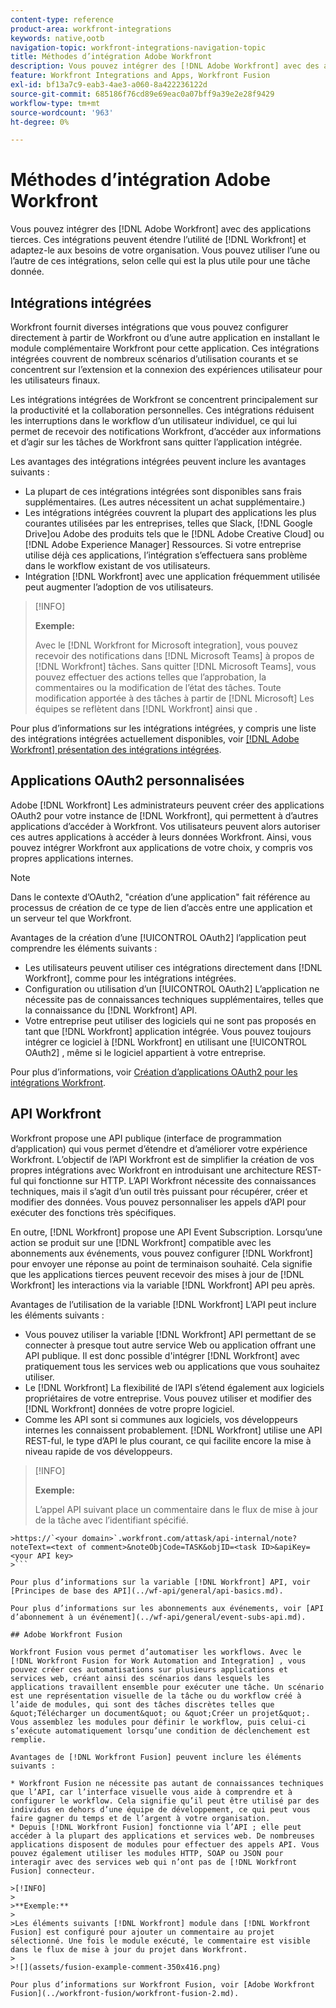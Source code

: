 ```yaml
---
content-type: reference
product-area: workfront-integrations
keywords: native,ootb
navigation-topic: workfront-integrations-navigation-topic
title: Méthodes d’intégration Adobe Workfront
description: Vous pouvez intégrer des [!DNL Adobe Workfront] avec des applications tierces. Ces intégrations peuvent étendre l’utilité de [!DNL Workfront] et adaptez-le aux besoins de votre organisation. Vous pouvez utiliser l’une ou l’autre de ces intégrations, selon celle qui est la plus utile pour une tâche donnée.
feature: Workfront Integrations and Apps, Workfront Fusion
exl-id: bf13a7c9-eab3-4ae3-a060-8a422236122d
source-git-commit: 685186f76cd89e69eac0a07bff9a39e2e28f9429
workflow-type: tm+mt
source-wordcount: '963'
ht-degree: 0%

---
```


# Méthodes d’intégration Adobe Workfront

Vous pouvez intégrer des [!DNL Adobe Workfront] avec des applications tierces. Ces intégrations peuvent étendre l’utilité de [!DNL Workfront] et adaptez-le aux besoins de votre organisation. Vous pouvez utiliser l’une ou l’autre de ces intégrations, selon celle qui est la plus utile pour une tâche donnée.

## Intégrations intégrées

Workfront fournit diverses intégrations que vous pouvez configurer directement à partir de Workfront ou d’une autre application en installant le module complémentaire Workfront pour cette application. Ces intégrations intégrées couvrent de nombreux scénarios d’utilisation courants et se concentrent sur l’extension et la connexion des expériences utilisateur pour les utilisateurs finaux.

Les intégrations intégrées de Workfront se concentrent principalement sur la productivité et la collaboration personnelles. Ces intégrations réduisent les interruptions dans le workflow d’un utilisateur individuel, ce qui lui permet de recevoir des notifications Workfront, d’accéder aux informations et d’agir sur les tâches de Workfront sans quitter l’application intégrée.

Les avantages des intégrations intégrées peuvent inclure les avantages suivants :

* La plupart de ces intégrations intégrées sont disponibles sans frais supplémentaires. (Les autres nécessitent un achat supplémentaire.)
* Les intégrations intégrées couvrent la plupart des applications les plus courantes utilisées par les entreprises, telles que Slack, [!DNL Google Drive]ou Adobe des produits tels que le [!DNL Adobe Creative Cloud] ou [!DNL Adobe Experience Manager] Ressources. Si votre entreprise utilise déjà ces applications, l’intégration s’effectuera sans problème dans le workflow existant de vos utilisateurs.
* Intégration [!DNL Workfront] avec une application fréquemment utilisée peut augmenter l’adoption de vos utilisateurs.

>[!INFO]
>
>**Exemple:**
>
>Avec le [!DNL Workfront for Microsoft integration], vous pouvez recevoir des notifications dans [!DNL Microsoft Teams] à propos de [!DNL Workfront] tâches. Sans quitter [!DNL Microsoft Teams], vous pouvez effectuer des actions telles que l’approbation, la commentaires ou la modification de l’état des tâches. Toute modification apportée à des tâches à partir de [!DNL Microsoft] Les équipes se reflètent dans [!DNL Workfront] ainsi que .

Pour plus d’informations sur les intégrations intégrées, y compris une liste des intégrations intégrées actuellement disponibles, voir [[!DNL Adobe Workfront] présentation des intégrations intégrées](../workfront-integrations-and-apps/built-in-integrations-non-admin.md).

## Applications OAuth2 personnalisées

Adobe [!DNL Workfront] Les administrateurs peuvent créer des applications OAuth2 pour votre instance de [!DNL Workfront], qui permettent à d’autres applications d’accéder à Workfront. Vos utilisateurs peuvent alors autoriser ces autres applications à accéder à leurs données Workfront. Ainsi, vous pouvez intégrer Workfront aux applications de votre choix, y compris vos propres applications internes.

>[!NOTE]
>
>Dans le contexte d’OAuth2, &quot;création d’une application&quot; fait référence au processus de création de ce type de lien d’accès entre une application et un serveur tel que Workfront.

Avantages de la création d’une [!UICONTROL OAuth2] l’application peut comprendre les éléments suivants :

* Les utilisateurs peuvent utiliser ces intégrations directement dans [!DNL Workfront], comme pour les intégrations intégrées.
* Configuration ou utilisation d’un [!UICONTROL OAuth2] L’application ne nécessite pas de connaissances techniques supplémentaires, telles que la connaissance du [!DNL Workfront] API.
* Votre entreprise peut utiliser des logiciels qui ne sont pas proposés en tant que [!DNL Workfront] application intégrée. Vous pouvez toujours intégrer ce logiciel à [!DNL Workfront] en utilisant une [!UICONTROL OAuth2] , même si le logiciel appartient à votre entreprise.

Pour plus d’informations, voir [Création d’applications OAuth2 pour les intégrations Workfront](../administration-and-setup/configure-integrations/create-oauth-application.md).

## API Workfront

Workfront propose une API publique (interface de programmation d’application) qui vous permet d’étendre et d’améliorer votre expérience Workfront. L’objectif de l’API Workfront est de simplifier la création de vos propres intégrations avec Workfront en introduisant une architecture REST-ful qui fonctionne sur HTTP. L’API Workfront nécessite des connaissances techniques, mais il s’agit d’un outil très puissant pour récupérer, créer et modifier des données. Vous pouvez personnaliser les appels d’API pour exécuter des fonctions très spécifiques.

En outre, [!DNL Workfront] propose une API Event Subscription. Lorsqu’une action se produit sur une [!DNL Workfront] compatible avec les abonnements aux événements, vous pouvez configurer [!DNL Workfront] pour envoyer une réponse au point de terminaison souhaité. Cela signifie que les applications tierces peuvent recevoir des mises à jour de [!DNL Workfront] les interactions via la variable [!DNL Workfront] API peu après.

Avantages de l’utilisation de la variable [!DNL Workfront] L’API peut inclure les éléments suivants :

* Vous pouvez utiliser la variable [!DNL Workfront] API permettant de se connecter à presque tout autre service Web ou application offrant une API publique. Il est donc possible d&#39;intégrer [!DNL Workfront] avec pratiquement tous les services web ou applications que vous souhaitez utiliser.
* Le [!DNL Workfront] La flexibilité de l’API s’étend également aux logiciels propriétaires de votre entreprise. Vous pouvez utiliser et modifier des [!DNL Workfront] données de votre propre logiciel.
* Comme les API sont si communes aux logiciels, vos développeurs internes les connaissent probablement. [!DNL Workfront] utilise une API REST-ful, le type d’API le plus courant, ce qui facilite encore la mise à niveau rapide de vos développeurs.

>[!INFO]
>
>**Exemple:**
>
>L’appel API suivant place un commentaire dans le flux de mise à jour de la tâche avec l’identifiant spécifié.
>
>
```
>https://`<your domain>`.workfront.com/attask/api-internal/note?noteText=<text of comment>&noteObjCode=TASK&objID=<task ID>&apiKey=<your API key>
>```

Pour plus d’informations sur la variable [!DNL Workfront] API, voir [Principes de base des API](../wf-api/general/api-basics.md).

Pour plus d’informations sur les abonnements aux événements, voir [API d’abonnement à un événement](../wf-api/general/event-subs-api.md).

## Adobe Workfront Fusion

Workfront Fusion vous permet d’automatiser les workflows. Avec le [!DNL Workfront Fusion for Work Automation and Integration] , vous pouvez créer ces automatisations sur plusieurs applications et services web, créant ainsi des scénarios dans lesquels les applications travaillent ensemble pour exécuter une tâche. Un scénario est une représentation visuelle de la tâche ou du workflow créé à l’aide de modules, qui sont des tâches discrètes telles que &quot;Télécharger un document&quot; ou &quot;Créer un projet&quot;. Vous assemblez les modules pour définir le workflow, puis celui-ci s’exécute automatiquement lorsqu’une condition de déclenchement est remplie.

Avantages de [!DNL Workfront Fusion] peuvent inclure les éléments suivants :

* Workfront Fusion ne nécessite pas autant de connaissances techniques que l’API, car l’interface visuelle vous aide à comprendre et à configurer le workflow. Cela signifie qu’il peut être utilisé par des individus en dehors d’une équipe de développement, ce qui peut vous faire gagner du temps et de l’argent à votre organisation.
* Depuis [!DNL Workfront Fusion] fonctionne via l’API ; elle peut accéder à la plupart des applications et services web. De nombreuses applications disposent de modules pour effectuer des appels API. Vous pouvez également utiliser les modules HTTP, SOAP ou JSON pour interagir avec des services web qui n’ont pas de [!DNL Workfront Fusion] connecteur.

>[!INFO]
>
>**Exemple:**
>
>Les éléments suivants [!DNL Workfront] module dans [!DNL Workfront Fusion] est configuré pour ajouter un commentaire au projet sélectionné. Une fois le module exécuté, le commentaire est visible dans le flux de mise à jour du projet dans Workfront.
>
>![](assets/fusion-example-comment-350x416.png)

Pour plus d’informations sur Workfront Fusion, voir [Adobe Workfront Fusion](../workfront-fusion/workfront-fusion-2.md).
